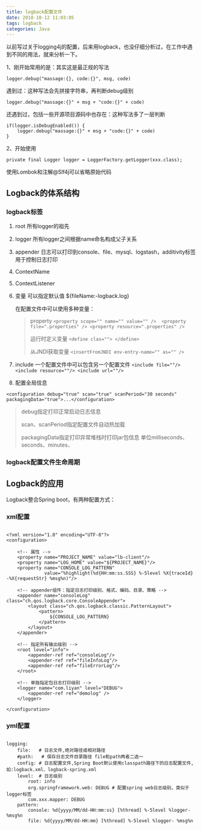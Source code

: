 ```yaml
---
title: logback配置文件
date: 2018-10-12 11:03:05
tags: logback
categories: Java
---
```

以前写过关于logging4j的配置，后来用logback，也没仔细分析过，在工作中遇到不同的用法，就来分析一下。

<!-- more -->

1、刚开始常用的是：其实这是最正规的写法

	logger.debug("massage:{}, code:{}", msg, code)
	
遇到过：这种写法会先拼接字符串，再判断debug级别

	logger.debug("massage:{}" + msg + "code:{}" + code)

还遇到过，包括一些开源项目源码中也存在：这种写法多了一层判断

	if(logger.isDebugEnabled()) { 
		logger.debug("massage:{}" + msg + "code:{}" + code)
	}

2、开始使用

	private final Logger logger = LoggerFactory.getLogger(xxx.class);
	
使用Lombok和注解@Slf4j可以省略原始代码

## Logback的体系结构

### logback标签

1. root 所有logger的祖先
2. logger 所有logger之间根据name命名构成父子关系
3. appender 日志可以打印到console、file、mysql、logstash，additivity标签用于控制日志打印
4. ContextName 
5. ContextListener
6. 变量 可以指定默认值 ${fileName:-logback.log}
	
	在配置文件中可以使用多种变量：
	
	> property 
		```<property scope="" name="" value="" />  <property file=".properties" /> <property resource=".properties" />```
	> 
	> 运行时定义变量 ``` <define clas=""> </define> ```
	>
	> 从JNDI获取变量 ``` <insertFromJNDI env-entry-name="" as="" /> ```
7. include 一个配置文件中可以包含另一个配置文件 ```<include file=""/> <include resource=""/> <include url=""/>```
8. 配置全局信息 

```<configuration debug="true" scan="true" scanPeriod="30 seconds" packagingData="true">...</configuration>```

> debug指定打印正常启动日志信息
> 
> scan、scanPeriod指定配置文件自动热加载
> 
> packagingData指定打印异常堆栈时打印jar包信息
	单位milliseconds、seconds、minutes、

### logback配置文件生命周期


## Logback的应用

Logback整合Spring boot，有两种配置方式：

### xml配置

```

<?xml version="1.0" encoding="UTF-8"?>
<configuration>

	<!-- 属性 -->
    <property name="PROJECT_NAME" value="lb-client"/>
    <property name="LOG_HOME" value="${PROJECT_NAME}"/>
    <property name="CONSOLE_LOG_PATTERN"
              value="%highlight(%d{HH:mm:ss.SSS} %-5level %X{traceId} -%X{requestStr} %msg%n)"/>
    
    <!-- appender组件：指定日志打印级别、格式、编码、目录、策略 -->
    <appender name="consoleLog" class="ch.qos.logback.core.ConsoleAppender">
        <layout class="ch.qos.logback.classic.PatternLayout">
            <pattern>
                ${CONSOLE_LOG_PATTERN}
            </pattern>
        </layout>
    </appender>
    
    <!-- 指定所有输出级别 -->
    <root level="info">
        <appender-ref ref="consoleLog"/>
        <appender-ref ref="fileInfoLog"/>
        <appender-ref ref="fileErrorLog"/>
    </root>
    
    <!-- 单独指定包日志打印级别 -->
    <logger name="com.liyan" level="DEBUG">    
        <appender-ref ref="demolog" />    
    </logger>   

</configuration>

```

### yml配置

```	

logging:
    file:   # 日志文件,绝对路径或相对路径
    #path:   # 保存日志文件目录路径 file和path两者二选一
    config: # 日志配置文件,Spring Boot默认使用classpath路径下的日志配置文件,如:logback.xml、logback-spring.xml
    level:  # 日志级别
        root: info
        org.springframework.web: DEBUG # 配置spring web日志级别，类似于logger标签
        com.xxx.mapper: DEBUG
    pattern:
        console: %d{yyyy/MM/dd-HH:mm:ss} [%thread] %-5level %logger- %msg%n
        file: %d{yyyy/MM/dd-HH:mm} [%thread] %-5level %logger- %msg%n
        
```














